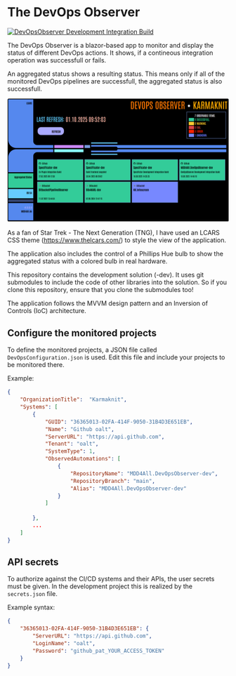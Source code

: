 # The DevOps Observer

[![DevOpsObserver Development Integration Build](https://github.com/oalt/MDD4All.DevOpsObserver-dev/actions/workflows/devopsobserver-integration-dev-build.yml/badge.svg)](https://github.com/oalt/MDD4All.DevOpsObserver-dev/actions/workflows/devopsobserver-integration-dev-build.yml)

The DevOps Observer is a blazor-based app to monitor and display the status of different DevOps actions.
It shows, if a contineous integration operation was successfull or fails.

An aggregated status shows a resulting status. This means only if all of the monitored DevOps pipelines are successfull, the aggregated status is also successfull.

![DevOpsObserver screenshot](./doc/images/DevOpsObserverLCARS.png)

As a fan of Star Trek - The Next Generation (TNG), I have used an LCARS CSS theme (https://www.thelcars.com/) to style the view of the application.

The application also includes the control of a Phillips Hue bulb to show the aggregated status with a colored bulb in real hardware.

This repository contains the development solution (-dev). It uses git submodules to include the code of other libraries into the solution. So if you clone this repository, 
ensure that you clone the submodules too!

The application follows the MVVM design pattern and an Inversion of Controls (IoC) architecture.

## Configure the monitored projects

To define the monitored projects, a JSON file called `DevOpsConfiguration.json` is used. Edit this file and include your projects to be monitored there. 

Example:

```json
{
    "OrganizationTitle":  "Karmaknit",
    "Systems": [
        {
            "GUID": "36365013-02FA-414F-9050-31B4D3E651EB",
            "Name": "Github oalt",
            "ServerURL": "https://api.github.com",
            "Tenant": "oalt",
            "SystemType": 1,
            "ObservedAutomations": [
                {
                    "RepositoryName": "MDD4All.DevOpsObserver-dev",
                    "RepositoryBranch": "main",
                    "Alias": "MDD4All.DevOpsObserver-dev"
                }
            ]

        },
        ...
    ]
}
```

## API secrets
To authorize against the CI/CD systems and their APIs, the user secrets must be given. In the development project this is realized by the ``secrets.json`` file.

Example syntax: 

```json
{
    "36365013-02FA-414F-9050-31B4D3E651EB": {
        "ServerURL": "https://api.github.com",
        "LoginName": "oalt",
        "Password": "github_pat_YOUR_ACCESS_TOKEN"
    }
}
```
